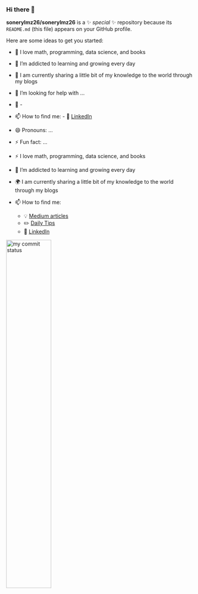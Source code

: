 ### Hi there 👋


**sonerylmz26/sonerylmz26** is a ✨ _special_ ✨ repository because its `README.md` (this file) appears on your GitHub profile.

Here are some ideas to get you started:

- 🔭 I love math, programming, data science, and books
- 🌱 I’m addicted to learning and growing every day
- 👯 I am currently sharing a little bit of my knowledge to the world through my blogs
- 🤔 I’m looking for help with ...
- 💬 -
- 📫 How to find me: 
      - :office: [LinkedIn](https://www.linkedin.com/in/nathancolton/)
- 😄 Pronouns: ...
- ⚡ Fun fact: ...

- :zap: I love math, programming, data science, and books
- 🌱 I’m addicted to learning and growing every day
- :earth_africa: I am currently sharing a little bit of my knowledge to the world through my blogs
- 📫 How to find me: 
  - :bulb: [Medium articles](https://medium.com/@nathan_86977/)
  - :pencil2: [Daily Tips](https://mathdatasimplified.com/)
  - :office: [LinkedIn](https://https://www.linkedin.com/in/soner-y%C4%B1lmaz-a77754257/)
<img src="https://github-readme-streak-stats.herokuapp.com/?user=nathanColton&theme=chartreuse-dark" alt="my commit status" width="49%" />
